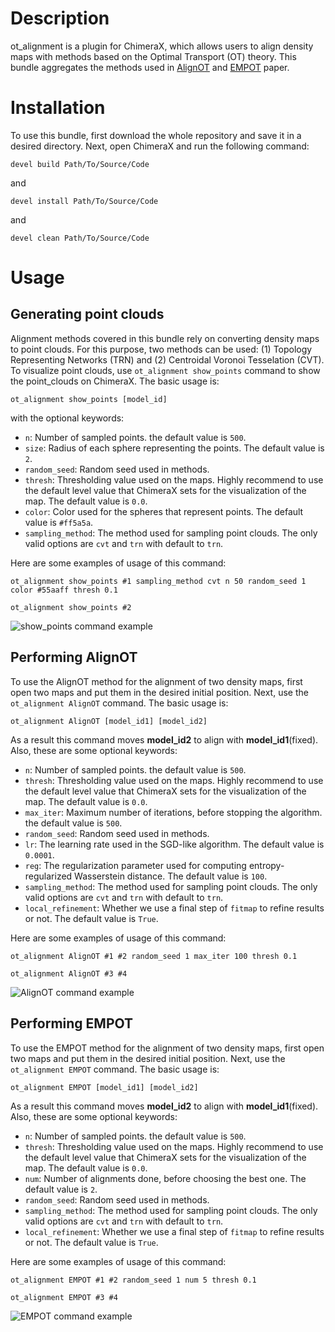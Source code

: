 # Description
ot_alignment is a plugin for ChimeraX, which allows users to align density maps with methods based on the Optimal Transport (OT) theory. This bundle aggregates the methods used in [AlignOT](https://arxiv.org/abs/2210.09361) and [EMPOT](https://arxiv.org/abs/2311.00850) paper.


# Installation 
To use this bundle, first download the whole repository and save it in a desired directory. Next, open ChimeraX and run the following command:
```
devel build Path/To/Source/Code
```
and
```
devel install Path/To/Source/Code
```
and
```
devel clean Path/To/Source/Code
```

# Usage
## Generating point clouds 
Alignment methods covered in this bundle rely on converting density maps to point clouds. For this purpose, two methods can be used: (1) Topology Representing Networks (TRN) and (2) Centroidal Voronoi Tesselation (CVT). To visualize point clouds, use ```ot_alignment show_points``` command to show the point_clouds on ChimeraX. The basic usage is:
```
ot_alignment show_points [model_id]
```
with the optional keywords:
* `n`: Number of sampled points. the default value is `500`.
* `size`: Radius of each sphere representing the points. The default value is `2`.
* `random_seed`: Random seed used in methods.
* `thresh`: Thresholding value used on the maps. Highly recommend to use the default level value that ChimeraX sets for the visualization of the map. The default value is `0.0`.
* `color`: Color used for the spheres that represent points. The default value is `#ff5a5a`.
* `sampling_method`: The method used for sampling point clouds. The only valid options are `cvt` and `trn` with default to `trn`.

Here are some examples of usage of this command:
```
ot_alignment show_points #1 sampling_method cvt n 50 random_seed 1 color #55aaff thresh 0.1
```
```
ot_alignment show_points #2
```
![show_points command example](README_files/show_points.png)

## Performing AlignOT
To use the AlignOT method for the alignment of two density maps, first open two maps and put them in the desired initial position. Next, use the `ot_alignment AlignOT` command. The basic usage is:
```
ot_alignment AlignOT [model_id1] [model_id2]
```
As a result this command moves **model_id2** to align with **model_id1**(fixed). Also, these are some optional keywords:
* `n`: Number of sampled points. the default value is `500`.
* `thresh`: Thresholding value used on the maps. Highly recommend to use the default level value that ChimeraX sets for the visualization of the map. The default value is `0.0`.
* `max_iter`: Maximum number of iterations, before stopping the algorithm. the default value is `500`.
* `random_seed`: Random seed used in methods.
* `lr`: The learning rate used in the SGD-like algorithm. The default value is `0.0001`.
* `reg`: The regularization parameter used for computing entropy-regularized Wasserstein distance. The default value is `100`.
* `sampling_method`: The method used for sampling point clouds. The only valid options are `cvt` and `trn` with default to `trn`.
* `local_refinement`: Whether we use a final step of `fitmap` to refine results or not. The default value is `True`.

Here are some examples of usage of this command:
```
ot_alignment AlignOT #1 #2 random_seed 1 max_iter 100 thresh 0.1
```
```
ot_alignment AlignOT #3 #4
```
![AlignOT command example](README_files/AlignOT.png)

## Performing EMPOT
To use the EMPOT method for the alignment of two density maps, first open two maps and put them in the desired initial position. Next, use the `ot_alignment EMPOT` command. The basic usage is:
```
ot_alignment EMPOT [model_id1] [model_id2]
```
As a result this command moves **model_id2** to align with **model_id1**(fixed). Also, these are some optional keywords:
* `n`: Number of sampled points. the default value is `500`.
* `thresh`: Thresholding value used on the maps. Highly recommend to use the default level value that ChimeraX sets for the visualization of the map. The default value is `0.0`.
* `num`: Number of alignments done, before choosing the best one. The default value is `2`.
* `random_seed`: Random seed used in methods.
* `sampling_method`: The method used for sampling point clouds. The only valid options are `cvt` and `trn` with default to `trn`.
* `local_refinement`: Whether we use a final step of `fitmap` to refine results or not. The default value is `True`.

Here are some examples of usage of this command:
```
ot_alignment EMPOT #1 #2 random_seed 1 num 5 thresh 0.1
```
```
ot_alignment EMPOT #3 #4
```
![EMPOT command example](README_files/EMPOT.png)
